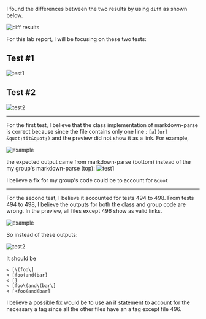 I found the differences between the two results by using ```diff``` as shown below.

![diff results](https://user-images.githubusercontent.com/92359561/157778933-0ad908f7-bfb4-4296-b288-5a746edfec0f.png)

For this lab report, I will be focusing on these two tests:

## Test #1
![test1](https://user-images.githubusercontent.com/92359561/157791871-2530d03d-7892-47cd-9813-33277c487cd3.png)

## Test #2
![test2](https://user-images.githubusercontent.com/92359561/157783650-a61c87eb-358f-4b4d-a3dd-1dfd32150e97.png)

---

For the first test, I believe that the class implementation of markdown-parse is correct because since the file contains only one line : ```[a](url &quot;tit&quot;)``` and the preview did not show it as a link. For example, 

![example](https://user-images.githubusercontent.com/92359561/157792914-e8ba301d-25b9-4c1b-bcef-c5d3a31323ce.png)

the expected output came from markdown-parse (bottom) instead of the my group's markdown-parse (top):
![test1](https://user-images.githubusercontent.com/92359561/157791871-2530d03d-7892-47cd-9813-33277c487cd3.png)

I believe a fix for my group's code could be to account for ```&quot```

---

For the second test, I believe it accounted for tests 494 to 498. From tests 494 to 498, I believe the outputs for both the class and group code are wrong. In the preview, all files except 496 show as valid links.

![example](https://user-images.githubusercontent.com/92359561/157799798-62dcc43b-5b6b-4b2c-9c1c-9bb31e661cdc.png)

So instead of these outputs:

![test2](https://user-images.githubusercontent.com/92359561/157783650-a61c87eb-358f-4b4d-a3dd-1dfd32150e97.png)

It should be

```
< [\(foo\]
< [foo(and(bar]
< []
< [foo\(and\(bar\]
< [<foo(and(bar]
```

I believe a possible fix would be to use an if statement to account for the necessary a tag since all the other files have an a tag except file 496.
